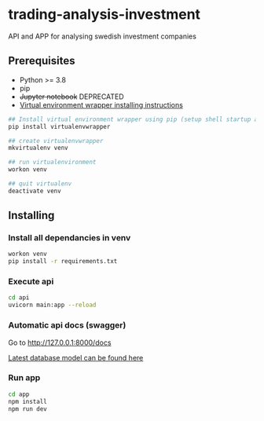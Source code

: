 # trading-analysis-investment
API and APP for analysing swedish investment companies

## Prerequisites
- Python >= 3.8
- pip
- ~~Jupyter notebook~~ DEPRECATED
-  [Virtual environment wrapper installing instructions](https://virtualenvwrapper.readthedocs.io/en/latest/install.html) 
```sh
## Install virtual environment wrapper using pip (setup shell startup according to installing instructions)
pip install virtualenvwrapper

## create virtualenvwrapper
mkvirtualenv venv

## run virtualenvironment
workon venv

## quit virtualenv
deactivate venv
```

## Installing
### Install all dependancies in venv
```sh
workon venv
pip install -r requirements.txt
```

### Execute api
```sh
cd api
uvicorn main:app --reload
```
### Automatic api docs (swagger)
Go to http://127.0.0.1:8000/docs

[Latest database model can be found here](https://robinmori.github.io/trading-analysis-investment/embed.html)

### Run app
```sh
cd app
npm install
npm run dev
```
